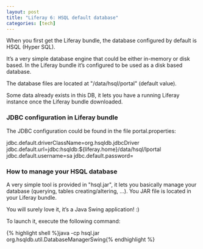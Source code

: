 ```yaml
---
layout: post
title: "Liferay 6: HSQL default database"
categories: [tech]
---
```

When you first get the Liferay bundle, the database configured by default is HSQL (Hyper SQL).

It’s a very simple database engine that could be either in-memory or disk based. In the Liferay bundle it’s configured to be used as a disk based database.

The database files are located at "<liferay home folder>/data/hsql/portal" (default value).

Some data already exists in this DB, it lets you have a running Liferay instance once the Liferay bundle downloaded.

<!--more-->

<h3><b>JDBC configuration in Liferay bundle</b></h3>

The JDBC configuration could be found in the file portal.properties:

jdbc.default.driverClassName=org.hsqldb.jdbcDriver
jdbc.default.url=jdbc:hsqldb:${liferay.home}/data/hsql/lportal
jdbc.default.username=sa
jdbc.default.password=

<h3><b>How to manage your HSQL database</b></h3>

A very simple tool is provided in "hsql.jar", it lets you basically manage your database (querying, tables creating/altering, …). You JAR file is located in your Liferay bundle.

You will surely love it, it’s a Java Swing application! :)

To launch it, execute the following command:

{% highlight shell %}java -cp hsql.jar org.hsqldb.util.DatabaseManagerSwing{% endhighlight %}

